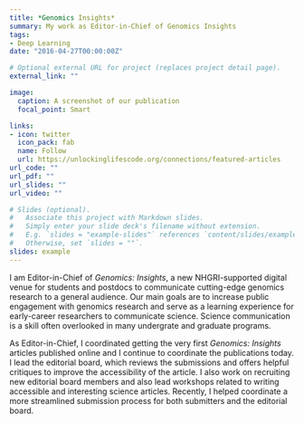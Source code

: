 ```yaml
---
title: *Genomics Insights*
summary: My work as Editor-in-Chief of Genomics Insights
tags:
- Deep Learning
date: "2016-04-27T00:00:00Z"

# Optional external URL for project (replaces project detail page).
external_link: ""

image:
  caption: A screenshot of our publication
  focal_point: Smart

links:
- icon: twitter
  icon_pack: fab
  name: Follow
  url: https://unlockinglifescode.org/connections/featured-articles
url_code: ""
url_pdf: ""
url_slides: ""
url_video: ""

# Slides (optional).
#   Associate this project with Markdown slides.
#   Simply enter your slide deck's filename without extension.
#   E.g. `slides = "example-slides"` references `content/slides/example-slides.md`.
#   Otherwise, set `slides = ""`.
slides: example
---
```


I am Editor-in-Chief of *Genomics: Insights*, a new NHGRI-supported digital venue for students and postdocs to communicate cutting-edge genomics research to a general audience. Our main goals are to increase public engagement with genomics research and serve as a learning experience for early-career researchers to communicate science. Science communication is a skill often overlooked in many undergrate and graduate programs. 

As Editor-in-Chief, I coordinated getting the very first *Genomics: Insights* articles published online and I continue to coordinate the publications today. I lead the editorial board, which reviews the submissions and offers helpful critiques to improve the accessibility of the article. I also work on recruiting new editorial board members and also lead workshops related to writing accessible and interesting science articles. Recently, I helped coordinate a more streamlined submission process for both submitters and the editorial board. 
